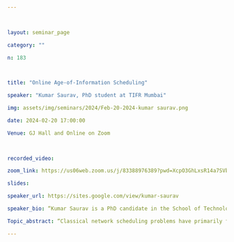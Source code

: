 ```yaml
--- 

  

layout: seminar_page 

category: "" 

n: 183

  

title: "Online Age-of-Information Scheduling" 

speaker: "Kumar Saurav, PhD student at TIFR Mumbai"  

img: assets/img/seminars/2024/Feb-20-2024-kumar saurav.png

date: 2024-02-20 17:00:00  

Venue: GJ Hall and Online on Zoom 

  

recorded_video:  

zoom_link: https://us06web.zoom.us/j/83388976389?pwd=XcpO3GhLxsR14a7SVbPx33HQQa1jbt.1 

slides:  

speaker_url: https://sites.google.com/view/kumar-saurav

speaker_bio: “Kumar Saurav is a PhD candidate in the School of Technology and Computer Science at the Tata Institute of Fundamental Research, Mumbai. His research spans online scheduling and resource allocation problems in networks and computer systems. His PhD results on online age-of-information (AoI) scheduling have appeared in reputed conferences and journals including IEEE JSAC, IEEE JSAIT, Performance Evaluation, and IEEE INFOCOM, and were showcased at Graduation Day Forum (IEEE SPCOM) 2022, and ACM ARCS 2023. He has also been a finalist at Swachhathon 1.0, a contest organized by the Ministry of Drinking Water and Sanitation (MoDWS), for his solution for monitoring the usage and societal impact of public sanitation infrastructure in rural India. ” 

Topic_abstract: “Classical network scheduling problems have primarily focused on optimizing metrics such as delay, which pertain to the service provided to individual packets in the network. However, in modern applications like tele-robotics and networked cars, the emphasis is on metrics that capture the freshness of information, specifically, how up to date the information is at the receiver (monitor) compared to the transmitter (source). Thus, several metrics have been introduced to quantify information freshness, the most widely used one being the age-of-information (AoI). The AoI for a source at any given time is equal to the difference between the current time and the generation time of the most recent packet (update) received at the monitor.  For modern applications, the scheduling objective is to minimize the AoI for the sources in an online environment, where at any time, only causal information is available. In this talk, I will introduce the AoI metric, and its distinguishing features and scheduling challenges compared to the classical packet-based metrics. Subsequently, I will present some of our recent results on AoI scheduling with multiple sources and energy constraints ”  

--- 
```

